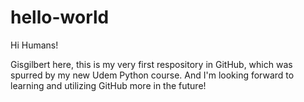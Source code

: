 # hello-world

Hi Humans!

Gisgilbert here, this is my very first respository in GitHub, which was spurred by my new Udem Python course.
And I'm looking forward to learning and utilizing GitHub more in the future!
